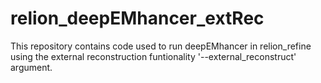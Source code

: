# relion_deepEMhancer_extRec

This repository contains code used to run deepEMhancer in relion_refine using the external reconstruction funtionality '--external_reconstruct' argument.
